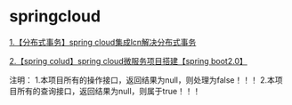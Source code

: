 # springcloud
[1.【分布式事务】spring cloud集成lcn解决分布式事务](https://www.cnblogs.com/sxdcgaq8080/p/9776695.html)

[2.【spring colud】spring cloud微服务项目搭建【spring boot2.0】](https://www.cnblogs.com/sxdcgaq8080/p/9035724.html)


注明：
1.本项目所有的操作接口，返回结果为null，则处理为false！！！
2.本项目所有的查询接口，返回结果为null，则属于true！！！



